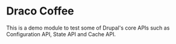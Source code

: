# Draco Coffee

This is a demo module to test some of Drupal's core APIs such as
Configuration API, State API and Cache API.
